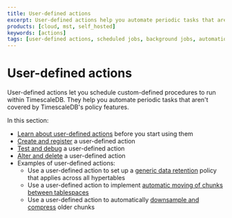 ```yaml
---
title: User-defined actions
excerpt: User-defined actions help you automate periodic tasks that aren't covered by TimescaleDB policies
products: [cloud, mst, self_hosted]
keywords: [actions]
tags: [user-defined actions, scheduled jobs, background jobs, automation framework]
---
```


# User-defined actions

User-defined actions let you schedule custom-defined procedures to run within
TimescaleDB. They help you automate periodic tasks that aren't covered by
TimescaleDB's policy features.

In this section:

*   [Learn about user-defined actions][about-user-defined-actions] before you
    start using them
*   [Create and register][create-and-register] a user-defined action
*   [Test and debug][test-and-debug] a user-defined action
*   [Alter and delete][alter-and-delete] a user-defined action
*   Examples of user-defined actions:
    *   Use a user-defined action to set up a
        [generic data retention][generic-retention] policy that applies across
        all hypertables
    *   Use a user-defined action to implement
        [automatic moving of chunks between tablespaces][manage-storage]
    *   Use a user-defined action to automatically
        [downsample and compress][downsample-compress] older chunks

[about-user-defined-actions]: /use-timescale/:currentVersion:/user-defined-actions/about-user-defined-actions/
[alter-and-delete]: /use-timescale/:currentVersion:/user-defined-actions/alter-and-delete/
[create-and-register]: /use-timescale/:currentVersion:/user-defined-actions/create-and-register/
[downsample-compress]: /use-timescale/:currentVersion:/user-defined-actions/example-downsample-and-compress
[generic-retention]: /use-timescale/:currentVersion:/user-defined-actions/example-generic-retention
[manage-storage]: /use-timescale/:currentVersion:/schema-management/manage-storage/
[test-and-debug]: /use-timescale/:currentVersion:/user-defined-actions/test-and-debug/
